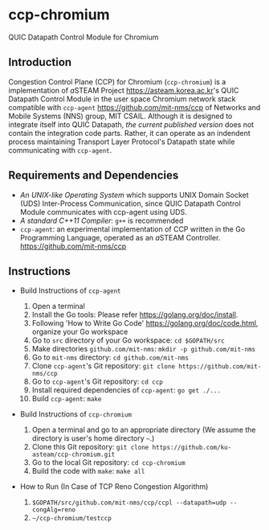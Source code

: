 # ccp-chromium
QUIC Datapath Control Module for Chromium

## Introduction

Congestion Control Plane (CCP) for Chromium (`ccp-chromium`) is a implementation of *a*STEAM Project <https://asteam.korea.ac.kr>'s QUIC Datapath Control Module in the user space Chromium network stack compatible with `ccp-agent` <https://github.com/mit-nms/ccp> of Networks and Mobile Systems (NNS) group, MIT CSAIL. Although it is designed to integrate itself into QUIC Datapath, *the current published version* does not contain the integration code parts. Rather, it can operate as an indendent process maintaining Transport Layer Protocol's Datapath state while communicating with `ccp-agent`.

## Requirements and Dependencies

* *An UNIX-like Operating System* which supports UNIX Domain Socket (UDS) Inter-Process Communication, since QUIC Datapath Control Module communicates with ccp-agent using UDS.
* *A standard C++11 Compiler*: `g++` is recommended
* `ccp-agent`: an experimental implementation of CCP written in the Go Programming Language, operated as an *a*STEAM Controller. <https://github.com/mit-nms/ccp>

## Instructions

* Build Instructions of `ccp-agent`
  1. Open a terminal
  2. Install the Go tools: Please refer <https://golang.org/doc/install>.
  3. Following 'How to Write Go Code' <https://golang.org/doc/code.html>, organize your Go workspace
  4. Go to `src` directory of your Go workspace: `cd $GOPATH/src`
  5. Make directories `github.com/mit-nms`: `mkdir -p github.com/mit-nms`
  6. Go to `mit-nms` directory: `cd github.com/mit-nms`
  7. Clone `ccp-agent`'s Git repository: `git clone https://github.com/mit-nms/ccp`
  8. Go to `ccp-agent`'s Git repository: `cd ccp`
  9. Install required dependencies of `ccp-agent`: `go get ./...`
  10. Build `ccp-agent`: `make`

* Build Instructions of `ccp-chromium`
  1. Open a terminal and go to an appropriate directory (We assume the directory is user's home directory `~`.)
  2. Clone this Git repository: `git clone https://github.com/ku-asteam/ccp-chromium.git`
  3. Go to the local Git repository: `cd ccp-chromium`
  4. Build the code with `make`: `make all`

* How to Run (In Case of TCP Reno Congestion Algorithm)
  1. `$GOPATH/src/github.com/mit-nms/ccp/ccpl --datapath=udp --congAlg=reno`
  2. `~/ccp-chromium/testccp`